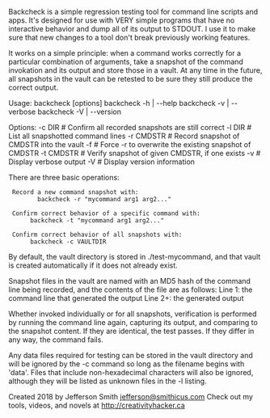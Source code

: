 Backcheck is a simple regression testing tool for command line scripts and apps. It's designed for use with VERY simple programs that have no interactive behavior and dump all of its output to STDOUT. I use it to make sure that new changes to a tool don't break previously working features.

It works on a simple principle: when a command works correctly for a particular combination of arguments, take a snapshot of the command invokation and its output and store those in a vault. At any time in the future, all snapshots in the vault can be retested to be sure they still produce the correct output.

Usage: 
	backcheck [options]
	backcheck -h | --help
	backcheck -v | --verbose
	backcheck -V | --version

Options:
	-c DIR       # Confirm all recorded snapshots are still correct
	-l DIR       # List all snapshotted command lines
	-r CMDSTR    # Record snapshot of CMDSTR into the vault
	-f           # Force -r to overwrite the existing snapshot of CMDSTR
	-t CMDSTR    # Verify snapshot of given CMDSTR, if one exists
	-v           # Display verbose output
	-V           # Display version information

There are three basic operations:

	 Record a new command snapshot with:
			backcheck -r "mycommand arg1 arg2..."

	 Confirm correct behavior of a specific command with:
		  backcheck -t "mycommand arg1 arg2..."

	 Confirm correct behavior of all snapshots with:
		  backcheck -c VAULTDIR

By default, the vault directory is stored in ./test-mycommand, and
that vault is created automatically if it does not already exist.

Snapshot files in the vault are named with an MD5 hash of the command
line being recorded, and the contents of the file are as follows:
	 Line 1: the command line that generated the output
	 Line 2+: the generated output

Whether invoked individually or for all snapshots, verification is
performed by running the command line again, capturing its output,
and comparing to the snapshot content. If they are identical, the
test passes. If they differ in any way, the command fails.

Any data files required for testing can be stored in the vault
directory and will be ignored by the -c command so long as the
filename begins with 'data'. Files that include non-hexadecimal
characters will also be ignored, although they will be listed as
unknown files in the -l listing.


Created 2018 by Jefferson Smith <jefferson@smithicus.com>
Check out my tools, videos, and novels at http://creativityhacker.ca
